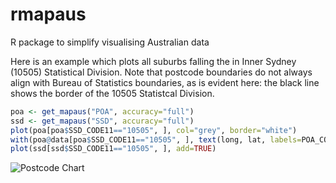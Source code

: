 rmapaus
=======

R package to simplify visualising Australian data

Here is an example which plots all suburbs falling the in Inner Sydney (10505)
Statistical Division. Note that postcode boundaries do not always align with
Bureau of Statistics boundaries, as is evident here: the black line shows the
border of the 10505 Statistcal Division.

```R
poa <- get_mapaus("POA", accuracy="full")
ssd <- get_mapaus("SSD", accuracy="full")
plot(poa[poa$SSD_CODE11=="10505", ], col="grey", border="white")
with(poa@data[poa$SSD_CODE11=="10505", ], text(long, lat, labels=POA_CODE, cex=0.6))
plot(ssd[ssd$SSD_CODE11=="10505", ], add=TRUE)
```

![Postcode Chart](http://i.imgur.com/oj53buG.png)
